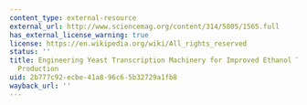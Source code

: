 ```yaml
---
content_type: external-resource
external_url: http://www.sciencemag.org/content/314/5805/1565.full
has_external_license_warning: true
license: https://en.wikipedia.org/wiki/All_rights_reserved
status: ''
title: Engineering Yeast Transcription Machinery for Improved Ethanol Tolerance and
  Production
uid: 2b777c92-ecbe-41a8-96c6-5b32729a1fb8
wayback_url: ''
---
```

